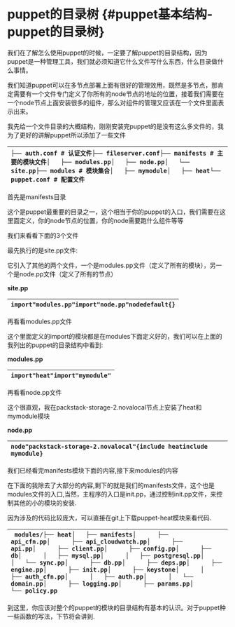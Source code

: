 # puppet的目录树 {#puppet基本结构-puppet的目录树}

我们在了解怎么使用puppet的时候，一定要了解puppet的目录结构，因为puppet是一种管理工具，我们就必须知道它什么文件写什么东西，什么目录做什么事情。

我们知道puppet可以在多节点部署上面有很好的管理效用，既然是多节点，那肯定需要有一个文件专门定义了你所有的node节点的地址的位置，接着我们需要在一个node节点上面安装很多的组件，那么对组件的管理又应该在一个文件里面表示出来。

我先给一个文件目录的大概结构，刚刚安装完puppet的是没有这么多文件的，我为了更好的讲解puppet所以添加了一些文件

| `├── auth.conf # 认证文件├── fileserver.conf├── manifests # 主要的模块文件│   ├── modules.pp│   ├── node.pp│   └── site.pp├── modules # 模块集合│   ├── mymodule│   ├── heat└── puppet.conf # 配置文件` |
| :--- |




首先是manifests目录

这个是puppet最重要的目录之一，这个相当于你的puppet的入口，我们需要在这里面定义，你的node节点的位置，你的node需要跑什么组件等等

我们来看看下面的3个文件

最先执行的是site.pp文件:

它引入了其他的两个文件，一个是modules.pp文件（定义了所有的模块），另一个是node.pp文件（定义了所有的节点）

**site.pp**

| `import"modules.pp"import"node.pp"nodedefault{}` |
| :--- |




再看看modules.pp文件

这个里面定义的import的模块都是在modules下面定义好的，我们可以在上面的我列出的puppet的目录结构中看到:

**modules.pp**

| `import"heat"import"mymodule"` |
| :--- |




再看看node.pp文件

这个很直观，我在packstack-storage-2.novalocal节点上安装了heat和mymodule模块

**node.pp**

| `node"packstack-storage-2.novalocal"{include heatinclude mymodule}` |
| :--- |




我们已经看完manifests模块下面的内容,接下来modules的内容

在下面的我除去了大部分的内容,剩下的就是我们的manifests文件，这个也是modules文件的入口,当然，主程序的入口是init.pp，通过控制init.pp文件，来控制其他的小的模块的安装.

因为涉及的代码比较庞大，可以直接在git上下载puppet-heat模块来看代码.

| ` modules/├── heat│   ├── manifests│      ├── api_cfn.pp│      ├── api_cloudwatch.pp│      ├── api.pp│      ├── client.pp│      ├── config.pp│      ├── db│      │   ├── mysql.pp│      │   ├── postgresql.pp│      │   └── sync.pp│      ├── db.pp│      ├── deps.pp│      ├── engine.pp│      ├── init.pp│      ├── keystone│      │   ├── auth_cfn.pp│      │   ├── auth.pp│      │   └── domain.pp│      ├── logging.pp│      ├── params.pp│      └── policy.pp` |
| :--- |


到这里，你应该对整个的puppet的模块的目录结构有基本的认识。对于puppet种一些函数的写法，下节将会讲到.



  



